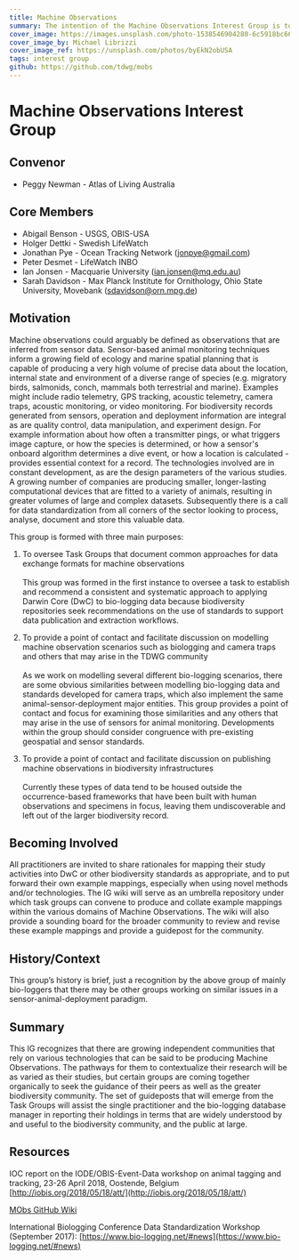 ```yaml
---
title: Machine Observations
summary: The intention of the Machine Observations Interest Group is to discuss and document common approaches to the modelling, exchange and publication of biodiversity data derived from sensors.
cover_image: https://images.unsplash.com/photo-1538546904280-6c5918bc6690
cover_image_by: Michael Librizzi
cover_image_ref: https://unsplash.com/photos/byEkN2obUSA
tags: interest group
github: https://github.com/tdwg/mobs
---
```


# Machine Observations Interest Group

## Convenor
 - Peggy Newman - Atlas of Living Australia

## Core Members
 - Abigail Benson - USGS, OBIS-USA
 - Holger Dettki - Swedish LifeWatch
 - Jonathan Pye - Ocean Tracking Network  (jonpye@gmail.com)
 - Peter Desmet - LifeWatch INBO
 - Ian Jonsen - Macquarie University (ian.jonsen@mq.edu.au)
 - Sarah Davidson - Max Planck Institute for Ornithology, Ohio State University, Movebank (sdavidson@orn.mpg.de)

## Motivation

Machine observations could arguably be defined as observations that are inferred from sensor data. 
Sensor-based animal monitoring techniques inform a growing field of ecology and marine spatial planning that is capable of producing a very high volume of precise data about the location, internal state and environment of a diverse range of species (e.g. migratory birds, salmonids, conch, mammals both terrestrial and marine).  Examples might include radio telemetry, GPS tracking, acoustic telemetry, camera traps, acoustic monitoring, or video monitoring.
For biodiversity records generated from sensors, operation and deployment information are integral as are quality control, data manipulation, and experiment design.  For example information about how often a transmitter pings, or what triggers image capture, or how the species is determined, or how a sensor's onboard algorithm determines a dive event, or how a location is calculated - provides essential context for a record.
The technologies involved are in constant development, as are the design parameters of the various studies. A growing number of companies are producing smaller, longer-lasting computational devices that are fitted to a variety of animals, resulting in greater volumes of large and complex datasets. 
Subsequently there is a call for data standardization from all corners of the sector looking to process, analyse, document and store this valuable data. 

This group is formed with three main purposes:

1. To oversee Task Groups that document common approaches for data exchange formats for machine observations <br /><br />This group was formed in the first instance to oversee a task to establish and recommend a consistent and systematic approach to applying Darwin Core (DwC) to bio-logging data because biodiversity repositories seek recommendations on the use of standards to support data publication and extraction workflows.

2. To provide a point of contact and facilitate discussion on modelling machine observation scenarios such as biologging and camera traps and others that may arise in the TDWG community <br /><br />As we work on modelling several different bio-logging scenarios, there are some obvious similarities between modelling bio-logging data and standards developed for camera traps, which also implement the same animal-sensor-deployment major entities. This group provides a point of contact and focus for examining those similarities and any others that may arise in the use of sensors for animal monitoring. Developments within the group should consider congruence with pre-existing geospatial and sensor standards. 

3. To provide a point of contact and facilitate discussion on publishing machine observations in biodiversity infrastructures <br /><br />Currently these types of data tend to be housed outside the occurrence-based frameworks that have been built with human observations and specimens in focus, leaving them undiscoverable and left out of the larger biodiversity record. 

## Becoming Involved

All practitioners are invited to share rationales for mapping their study activities into DwC or other biodiversity standards as appropriate, and to put forward their own example mappings, especially when using novel methods and/or technologies. The IG wiki will serve as an umbrella repository under which task groups can convene to produce and collate example mappings within the various domains of Machine Observations. The wiki will also provide a sounding board for the broader community to review and revise these example mappings and provide a guidepost for the community.

## History/Context

This group’s history is brief, just a recognition by the above group of mainly bio-loggers that there may be other groups working on similar issues in a sensor-animal-deployment paradigm.

## Summary

This IG recognizes that there are growing independent communities that rely on various technologies that can be said to be producing Machine Observations. The pathways for them to contextualize their research will be as varied as their studies, but certain groups are coming together organically to seek the guidance of their peers as well as the greater biodiversity community. The set of guideposts that will emerge from the Task Groups will assist the single practitioner and the bio-logging database manager in reporting their holdings in terms that are widely understood by and useful to the biodiversity community, and the public at large.

## Resources

IOC report on the IODE/OBIS-Event-Data workshop on animal tagging and tracking, 23-26 April 2018, Oostende, Belgium [http://iobis.org/2018/05/18/att/](http://iobis.org/2018/05/18/att/)

[MObs GitHub Wiki](https://github.com/tdwg/mobs/wiki)

International Biologging Conference Data Standardization Workshop (September 2017): [https://www.bio-logging.net/#news](https://www.bio-logging.net/#news)
